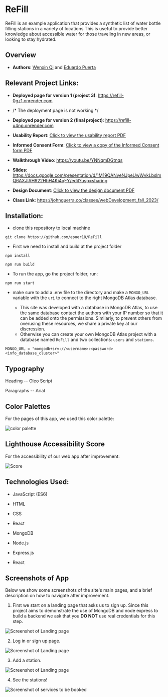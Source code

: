 # ReFill

ReFill is an example application that provides a synthetic list of water bottle filling stations in a variety of locations This is useful to provide better knowledge about accessible water for those traveling in new areas, or looking to stay hydrated.

## Overview

- **Authors**: [Wenxin Qi](https://wenxinq7.github.io/) and [Eduardo Puerta](epuer18.github.io/personalWebPage)

## Relevant Project Links:

- **Deployed page for version 1 (project 3)**: https://refill-0gz1.onrender.com

- /* The deployment page is not working */

- **Deployed page for version 2 (final project)**: https://refill-u4np.onrender.com

- **Usability Report**: [Click to view the usability report PDF](designDocs/report-template-usability-test_0.pdf)

- **Informed Consent Form**: [Click to view a copy of the Informed Consent form PDF](designDocs/ReFill-Signed-Informed-Consent.docx.pdf)

- **Walkthrough Video**: https://youtu.be/YNNqmDGtnqs

- **Slides**: https://docs.google.com/presentation/d/1M19QANyeNJpeUwWvkLbslmQ6AXJlAH922HhH4Ki4qFY/edit?usp=sharing

- **Design Document**: [Click to view the design document PDF](designDoc/CS5610_Project3.pdf)

- **Class Link**: https://johnguerra.co/classes/webDevelopment_fall_2023/

## Installation:

- clone this repository to local machine

```
git clone https://github.com/epuer18/ReFill
```

- First we need to install and build at the project folder

```
npm install

npm run build
```

- To run the app, go the project folder, run:

```
npm run start

```

- make sure to add a .env file to the directory and make a `MONGO_URL` variable with the `uri` to connect to the right MongoDB Atlas database.

  - This site was developed with a database in MongoDB Atlas, to use the same database contact the authors with your IP number so that it can be added onto the permissions. Similarly, to prevent others from overusing these resources, we share a private key at our discression.
  - Otherwise you can create your own MongoDB Atlas project with a database named `ReFill` and two collections: `users` and `stations`.

```
MONGO_URL = "mongodb+srv://<username>:<password><info_database_cluster>"
```

## Typography

Heading -- Oleo Script

Paragraphs -- Arial

## Color Palettes

For the pages of this app, we used this color palette:

![color palette](/new_screenshot/color_palette.png)

## Lighthouse Accessibility Score

For the accessibility of our web app after improvement:

![Score](/new_screenshot/accessibility.png)

## Technologies Used:

- JavaScript (ES6)
- HTML
- CSS
- React

- MongoDB
- Node.js
- Express.js
- React

## Screenshots of App

Below we show some screenshots of the site's main pages, and a brief description on how to navigate after improvement.

1. First we start on a landing page that asks us to sign up. Since this project aims to demonstrate the use of MongoDB and node express to build a backend we ask that you **DO NOT** use real credentials for this step.

![Screenshot of Landing page](/new_screenshot/homePage.jpg)

2. Log in or sign up page.

![Screenshot of Landing page](/new_screenshot/loginPage.png)

3. Add a station.

![Screenshot of Landing page](/new_screenshot/addStationPage.png)

4. See the stations!

![Screenshot of services to be booked](/new_screenshot/stationsPage.png)
